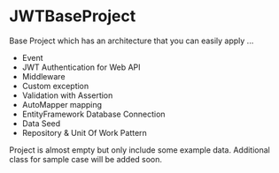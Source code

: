 # JWTBaseProject

Base Project which has an architecture that you can easily apply ...
  - Event
  - JWT Authentication for Web API
  - Middleware
  - Custom exception
  - Validation with Assertion
  - AutoMapper mapping
  - EntityFramework Database Connection
  - Data Seed
  - Repository & Unit Of Work Pattern
  
Project is almost empty but only include some example data. Additional class for sample case will be added soon.
